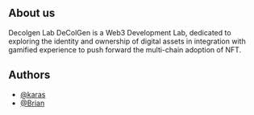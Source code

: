 ## About us

Decolgen Lab
DeColGen is a Web3 Development Lab, dedicated to exploring the identity and ownership of digital assets in integration with gamified experience to push forward the multi-chain adoption of NFT.

## Authors

- [@karas](https://github.com/Kafierence)
- [@Brian](https://github.com/briansinw3b)
